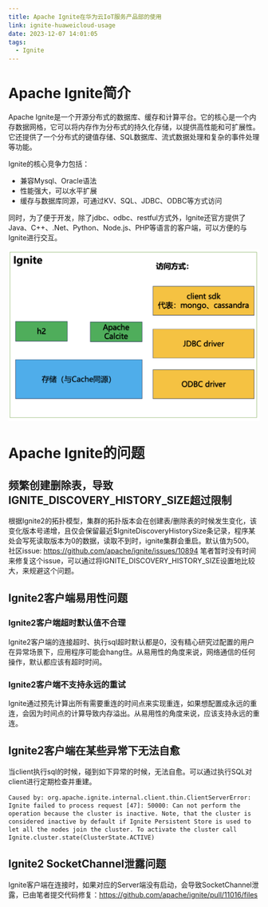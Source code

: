```yaml
---
title: Apache Ignite在华为云IoT服务产品部的使用
link: ignite-huaweicloud-usage
date: 2023-12-07 14:01:05
tags:
  - Ignite
---
```


# Apache Ignite简介

Apache Ignite是一个开源分布式的数据库、缓存和计算平台。它的核心是一个内存数据网格，它可以将内存作为分布式的持久化存储，以提供高性能和可扩展性。它还提供了一个分布式的键值存储、SQL数据库、流式数据处理和复杂的事件处理等功能。

Ignite的核心竞争力包括：
- 兼容Mysql、Oracle语法
- 性能强大，可以水平扩展
- 缓存与数据库同源，可通过KV、SQL、JDBC、ODBC等方式访问

同时，为了便于开发，除了jdbc、odbc、restful方式外，Ignite还官方提供了Java、C++、.Net、Python、Node.js、PHP等语言的客户端，可以方便的与Ignite进行交互。

![ignite-storage-access](Images/ignite-storage-access.png)

# Apache Ignite的问题

## 频繁创建删除表，导致IGNITE_DISCOVERY_HISTORY_SIZE超过限制

根据Ignite2的拓扑模型，集群的拓扑版本会在创建表/删除表的时候发生变化，该变化版本号递增，且仅会保留最近$IgniteDiscoveryHistorySize条记录，程序某处会写死读取版本为0的数据，读取不到时，ignite集群会重启。默认值为500。
社区issue: https://github.com/apache/ignite/issues/10894
笔者暂时没有时间来修复这个issue，可以通过将IGNITE_DISCOVERY_HISTORY_SIZE设置地比较大，来规避这个问题。

## Ignite2客户端易用性问题

### Ignite2客户端超时默认值不合理

Ignite2客户端的连接超时、执行sql超时默认都是0，没有精心研究过配置的用户在异常场景下，应用程序可能会hang住。从易用性的角度来说，网络通信的任何操作，默认都应该有超时时间。

### Ignite2客户端不支持永远的重试

Ignite通过预先计算出所有需要重连的时间点来实现重连，如果想配置成永远的重连，会因为时间点的计算导致内存溢出。从易用性的角度来说，应该支持永远的重连。

## Ignite2客户端在某些异常下无法自愈

当client执行sql的时候，碰到如下异常的时候，无法自愈。可以通过执行SQL对client进行定期检查并重建。

```
Caused by: org.apache.ignite.internal.client.thin.ClientServerError: Ignite failed to process request [47]: 50000: Can not perform the operation because the cluster is inactive. Note, that the cluster is considered inactive by default if Ignite Persistent Store is used to let all the nodes join the cluster. To activate the cluster call Ignite.cluster.state(ClusterState.ACTIVE)
```

## Ignite2 SocketChannel泄露问题

Ignite客户端在连接时，如果对应的Server端没有启动，会导致SocketChannel泄露，已由笔者提交代码修复：https://github.com/apache/ignite/pull/11016/files
